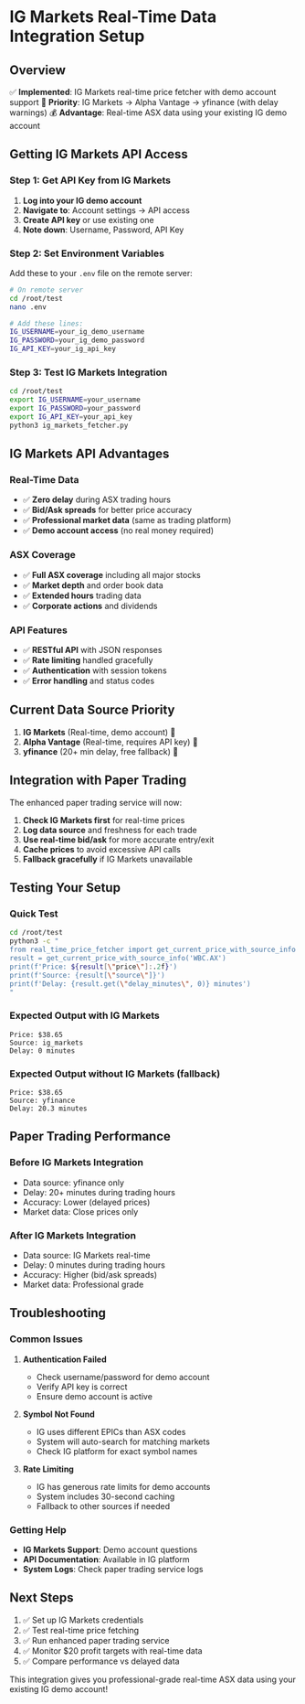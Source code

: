 # IG Markets Real-Time Data Integration Setup

## Overview

✅ **Implemented**: IG Markets real-time price fetcher with demo account support
🎯 **Priority**: IG Markets → Alpha Vantage → yfinance (with delay warnings)
💰 **Advantage**: Real-time ASX data using your existing IG demo account

## Getting IG Markets API Access

### Step 1: Get API Key from IG Markets

1. **Log into your IG demo account**
2. **Navigate to**: Account settings → API access
3. **Create API key** or use existing one
4. **Note down**: Username, Password, API Key

### Step 2: Set Environment Variables

Add these to your `.env` file on the remote server:

```bash
# On remote server
cd /root/test
nano .env

# Add these lines:
IG_USERNAME=your_ig_demo_username
IG_PASSWORD=your_ig_demo_password
IG_API_KEY=your_ig_api_key
```

### Step 3: Test IG Markets Integration

```bash
cd /root/test
export IG_USERNAME=your_username
export IG_PASSWORD=your_password
export IG_API_KEY=your_api_key
python3 ig_markets_fetcher.py
```

## IG Markets API Advantages

### Real-Time Data
- ✅ **Zero delay** during ASX trading hours
- ✅ **Bid/Ask spreads** for better price accuracy
- ✅ **Professional market data** (same as trading platform)
- ✅ **Demo account access** (no real money required)

### ASX Coverage
- ✅ **Full ASX coverage** including all major stocks
- ✅ **Market depth** and order book data
- ✅ **Extended hours** trading data
- ✅ **Corporate actions** and dividends

### API Features
- ✅ **RESTful API** with JSON responses
- ✅ **Rate limiting** handled gracefully
- ✅ **Authentication** with session tokens
- ✅ **Error handling** and status codes

## Current Data Source Priority

1. **IG Markets** (Real-time, demo account) 🥇
2. **Alpha Vantage** (Real-time, requires API key) 🥈  
3. **yfinance** (20+ min delay, free fallback) 🥉

## Integration with Paper Trading

The enhanced paper trading service will now:

1. **Check IG Markets first** for real-time prices
2. **Log data source** and freshness for each trade
3. **Use real-time bid/ask** for more accurate entry/exit
4. **Cache prices** to avoid excessive API calls
5. **Fallback gracefully** if IG Markets unavailable

## Testing Your Setup

### Quick Test
```bash
cd /root/test
python3 -c "
from real_time_price_fetcher import get_current_price_with_source_info
result = get_current_price_with_source_info('WBC.AX')
print(f'Price: ${result[\"price\"]:.2f}')
print(f'Source: {result[\"source\"]}')
print(f'Delay: {result.get(\"delay_minutes\", 0)} minutes')
"
```

### Expected Output with IG Markets
```
Price: $38.65
Source: ig_markets
Delay: 0 minutes
```

### Expected Output without IG Markets (fallback)
```
Price: $38.65
Source: yfinance
Delay: 20.3 minutes
```

## Paper Trading Performance

### Before IG Markets Integration
- Data source: yfinance only
- Delay: 20+ minutes during trading hours
- Accuracy: Lower (delayed prices)
- Market data: Close prices only

### After IG Markets Integration
- Data source: IG Markets real-time
- Delay: 0 minutes during trading hours
- Accuracy: Higher (bid/ask spreads)
- Market data: Professional grade

## Troubleshooting

### Common Issues

1. **Authentication Failed**
   - Check username/password for demo account
   - Verify API key is correct
   - Ensure demo account is active

2. **Symbol Not Found**
   - IG uses different EPICs than ASX codes
   - System will auto-search for matching markets
   - Check IG platform for exact symbol names

3. **Rate Limiting**
   - IG has generous rate limits for demo accounts
   - System includes 30-second caching
   - Fallback to other sources if needed

### Getting Help

- **IG Markets Support**: Demo account questions
- **API Documentation**: Available in IG platform
- **System Logs**: Check paper trading service logs

## Next Steps

1. ✅ Set up IG Markets credentials
2. ✅ Test real-time price fetching  
3. ✅ Run enhanced paper trading service
4. ✅ Monitor $20 profit targets with real-time data
5. ✅ Compare performance vs delayed data

This integration gives you professional-grade real-time ASX data using your existing IG demo account!
